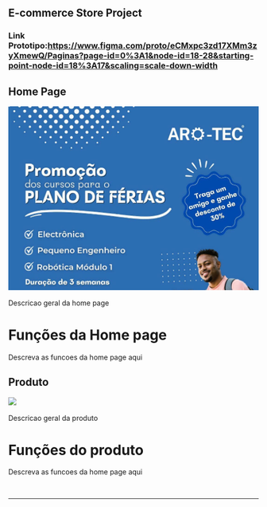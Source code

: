 ## E-commerce Store Project

### Link Prototipo:https://www.figma.com/proto/eCMxpc3zd17XMm3zyXmewQ/Paginas?page-id=0%3A1&node-id=18-28&starting-point-node-id=18%3A17&scaling=scale-down-width

## Home Page

<img src="img/plano.jpeg">

<p>
Descricao geral da home page 

</p>


# Funções da Home page #

<p>
Descreva as funcoes da home page aqui
</p>

## Produto

<img src="img/Produto">

<p>
Descricao geral da produto 

</p>


# Funções do produto #

<p>
Descreva as funcoes da home page aqui
</p>

<br>
<hr>
